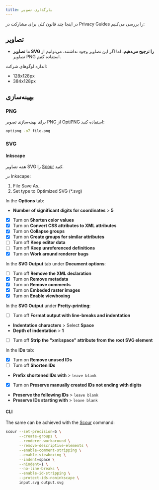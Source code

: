 ```yaml
---
title: بارگذاری تصویر
---
```


در اینجا چند قانون کلی برای مشارکت در Privacy Guides را بررسی می‌کنیم:

## تصاویر

- ما **تصاویر SVG را ترجیح می‌دهیم**، اما اگر این تصاویر وجود نداشتند، می‌توانیم از تصاویر PNG استفاده کنیم.

اندازه لوگوهای شرکت:

- 128x128px
- 384x128px

## بهینه‌سازی

### PNG

برای بهینه‌سازی تصویر PNG از [OptiPNG](https://sourceforge.net/projects/optipng/) استفاده کنید:

```bash
optipng -o7 file.png
```

### SVG

#### Inkscape

همه تصاویر SVG را [Scour](https://github.com/scour-project/scour) کنید.

در Inkscape:

1. File Save As..
2. Set type to Optimized SVG (*.svg)

In the **Options** tab:

- **Number of significant digits for coordinates** > **5**
- [x] Turn on **Shorten color values**
- [x] Turn on **Convert CSS attributes to XML attributes**
- [x] Turn on **Collapse groups**
- [x] Turn on **Create groups for similar attributes**
- [ ] Turn off **Keep editor data**
- [ ] Turn off **Keep unreferenced definitions**
- [x] Turn on **Work around renderer bugs**

In the **SVG Output** tab under **Document options**:

- [ ] Turn off **Remove the XML declaration**
- [x] Turn on **Remove metadata**
- [x] Turn on **Remove comments**
- [x] Turn on **Embeded raster images**
- [x] Turn on **Enable viewboxing**

In the **SVG Output** under **Pretty-printing**:

- [ ] Turn off **Format output with line-breaks and indentation**
- **Indentation characters** > Select **Space**
- **Depth of indentation** > **1**
- [ ] Turn off **Strip the "xml:space" attribute from the root SVG element**

In the **IDs** tab:

- [x] Turn on **Remove unused IDs**
- [ ] Turn off **Shorten IDs**
- **Prefix shortened IDs with** > `leave blank`
- [x] Turn on **Preserve manually created IDs not ending with digits**
- **Preserve the following IDs** > `leave blank`
- **Preserve IDs starting with** > `leave blank`

#### CLI

The same can be achieved with the [Scour](https://github.com/scour-project/scour) command:

```bash
scour --set-precision=5 \
      --create-groups \
      --renderer-workaround \
      --remove-descriptive-elements \
      --enable-comment-stripping \
      --enable-viewboxing \
      --indent=space \
      --nindent=1 \
      --no-line-breaks \
      --enable-id-stripping \
      --protect-ids-noninkscape \
      input.svg output.svg
```
